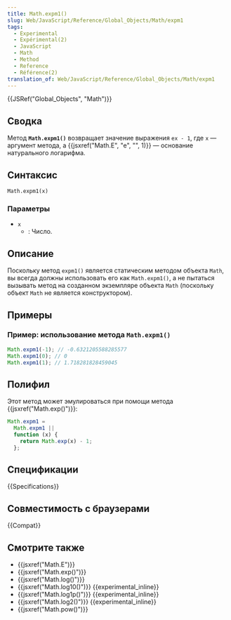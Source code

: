 ```yaml
---
title: Math.expm1()
slug: Web/JavaScript/Reference/Global_Objects/Math/expm1
tags:
  - Experimental
  - Expérimental(2)
  - JavaScript
  - Math
  - Method
  - Reference
  - Référence(2)
translation_of: Web/JavaScript/Reference/Global_Objects/Math/expm1
---
```


{{JSRef("Global_Objects", "Math")}}

## Сводка

Метод **`Math.expm1()`** возвращает значение выражения `ex - 1`, где `x` — аргумент метода, а {{jsxref("Math.E", "e", "", 1)}} — основание натурального логарифма.

## Синтаксис

```
Math.expm1(x)
```

### Параметры

- `x`
  - : Число.

## Описание

Поскольку метод `expm1()` является статическим методом объекта `Math`, вы всегда должны использовать его как `Math.expm1()`, а не пытаться вызывать метод на созданном экземпляре объекта `Math` (поскольку объект `Math` не является конструктором).

## Примеры

### Пример: использование метода `Math.expm1()`

```js
Math.expm1(-1); // -0.6321205588285577
Math.expm1(0); // 0
Math.expm1(1); // 1.718281828459045
```

## Полифил

Этот метод может эмулироваться при помощи метода {{jsxref("Math.exp()")}}:

```js
Math.expm1 =
  Math.expm1 ||
  function (x) {
    return Math.exp(x) - 1;
  };
```

## Спецификации

{{Specifications}}

## Совместимость с браузерами

{{Compat}}

## Смотрите также

- {{jsxref("Math.E")}}
- {{jsxref("Math.exp()")}}
- {{jsxref("Math.log()")}}
- {{jsxref("Math.log10()")}} {{experimental_inline}}
- {{jsxref("Math.log1p()")}} {{experimental_inline}}
- {{jsxref("Math.log2()")}} {{experimental_inline}}
- {{jsxref("Math.pow()")}}
